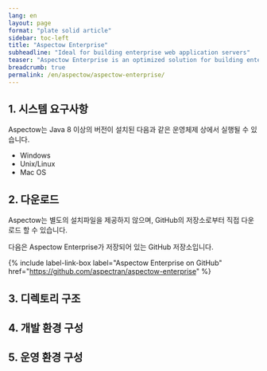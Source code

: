 ```yaml
---
lang: en
layout: page
format: "plate solid article"
sidebar: toc-left
title: "Aspectow Enterprise"
subheadline: "Ideal for building enterprise web application servers"
teaser: "Aspectow Enterprise is an optimized solution for building enterprise web applications."
breadcrumb: true
permalink: /en/aspectow/aspectow-enterprise/
---
```


## 1. 시스템 요구사항

Aspectow는 Java 8 이상의 버전이 설치된 다음과 같은 운영체제 상에서 실행될 수 있습니다.

* Windows
* Unix/Linux
* Mac OS

## 2. 다운로드

Aspectow는 별도의 설치파일을 제공하지 않으며, GitHub의 저장소로부터 직접 다운로드 할 수 있습니다.

다음은 Aspectow Enterprise가 저장되어 있는 GitHub 저장소입니다.

{% include label-link-box label="Aspectow Enterprise on GitHub" href="https://github.com/aspectran/aspectow-enterprise" %}

## 3. 디렉토리 구조

## 4. 개발 환경 구성

## 5. 운영 환경 구성
